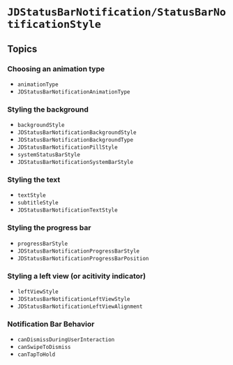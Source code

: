 # ``JDStatusBarNotification/StatusBarNotificationStyle``

## Topics

### Choosing an animation type

- ``animationType``
- ``JDStatusBarNotificationAnimationType``

### Styling the background

- ``backgroundStyle``
- ``JDStatusBarNotificationBackgroundStyle``
- ``JDStatusBarNotificationBackgroundType``
- ``JDStatusBarNotificationPillStyle``
- ``systemStatusBarStyle``
- ``JDStatusBarNotificationSystemBarStyle``

### Styling the text

- ``textStyle``
- ``subtitleStyle``
- ``JDStatusBarNotificationTextStyle``

### Styling the progress bar

- ``progressBarStyle``
- ``JDStatusBarNotificationProgressBarStyle``
- ``JDStatusBarNotificationProgressBarPosition``

### Styling a left view (or acitivity indicator)

- ``leftViewStyle``
- ``JDStatusBarNotificationLeftViewStyle``
- ``JDStatusBarNotificationLeftViewAlignment``

### Notification Bar Behavior

- ``canDismissDuringUserInteraction``
- ``canSwipeToDismiss``
- ``canTapToHold``
